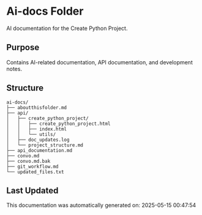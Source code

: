 <!-- filepath: /home/michaelnewham/bin/python_projects/create_python_project/ai-docs/aboutthisfolder.md -->
# Ai-docs Folder

AI documentation for the Create Python Project.

## Purpose

Contains AI-related documentation, API documentation, and development notes.

## Structure

```
ai-docs/
├── aboutthisfolder.md
├── api/
│   ├── create_python_project/
│   │   ├── create_python_project.html
│   │   ├── index.html
│   │   └── utils/
│   ├── doc_updates.log
│   └── project_structure.md
├── api_documentation.md
├── convo.md
├── convo.md.bak
├── git_workflow.md
└── updated_files.txt
```

## Last Updated

This documentation was automatically generated on: 2025-05-15 00:47:54
